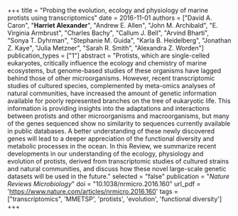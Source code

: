 +++
title = "Probing the evolution, ecology and physiology of marine protists using transcriptomics"
date = 2016-11-01
authors = ["David A. Caron", "**Harriet Alexander**", "Andrew E. Allen", "John M. Archibald", "E. Virginia Armbrust", "Charles Bachy", "Callum J. Bell", "Arvind Bharti", "Sonya T. Dyhrman", "Stephanie M. Guida", "Karla B. Heidelberg", "Jonathan Z. Kaye", "Julia Metzner", "Sarah R. Smith", "Alexandra Z. Worden"]
publication_types = ["1"]
abstract = "Protists, which are single-celled eukaryotes, critically influence the ecology and chemistry of marine ecosystems, but genome-based studies of these organisms have lagged behind those of other microorganisms. However, recent transcriptomic studies of cultured species, complemented by meta-omics analyses of natural communities, have increased the amount of genetic information available for poorly represented branches on the tree of eukaryotic life. This information is providing insights into the adaptations and interactions between protists and other microorganisms and macroorganisms, but many of the genes sequenced show no similarity to sequences currently available in public databases. A better understanding of these newly discovered genes will lead to a deeper appreciation of the functional diversity and metabolic processes in the ocean. In this Review, we summarize recent developments in our understanding of the ecology, physiology and evolution of protists, derived from transcriptomic studies of cultured strains and natural communities, and discuss how these novel large-scale genetic datasets will be used in the future."
selected = "false"
publication = "*Nature Reviews Microbiology*"
doi = "10.1038/nrmicro.2016.160"
url_pdf = 'https://www.nature.com/articles/nrmicro.2016.160'
tags = ["transcriptomics", 'MMETSP', 'protists', 'evolution', 'functional diversity']
+++
